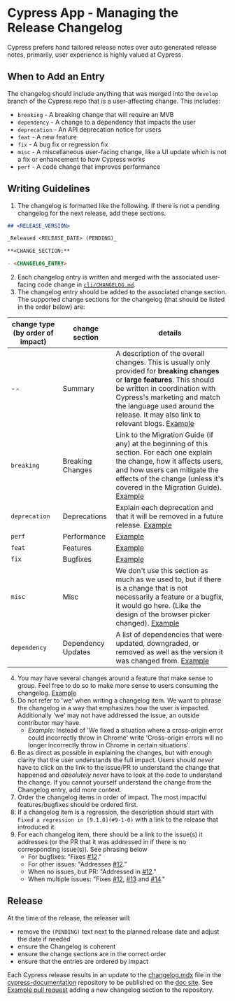# Cypress App - Managing the Release Changelog

Cypress prefers hand tailored release notes over auto generated release notes, primarily, user experience is highly valued at Cypress.

## When to Add an Entry

The changelog should include anything that was merged into the `develop` branch of the Cypress repo that is a user-affecting change. This includes:
- `breaking` - A breaking change that will require an MVB
- `dependency` - A change to a dependency that impacts the user
- `deprecation` - An API deprecation notice for users
- `feat` - A new feature
- `fix` - A bug fix or regression fix
- `misc` - A miscellaneous user-facing change, like a UI update which is not a fix or enhancement to how Cypress works
- `perf` - A code change that improves performance

## Writing Guidelines
1. The changelog is formatted like the following. If there is not a pending changelog for the next release, add these sections.
```md
## <RELEASE_VERSION>

_Released <RELEASE_DATE> (PENDING)_

**<CHANGE_SECTION:**

- <CHANGELOG_ENTRY>
```
2. Each changelog entry is written and merged with the associated user-facing code change in [`cli/CHANGELOG.md`](../cli/CHANGELOG.md).
3. The changelog entry should be added to the associated change section. The supported change sections for the changelog (that should be listed in the order below) are:

  | change type (by order of impact) | change section | details |
  | -- | -- | --|
  | -- | Summary | A description of the overall changes. This is usually only provided for **breaking changes** or **large features**. This should be written in coordination with Cypress's marketing and match the language used around the release. It may also link to relevant blogs. [Example](https://docs.cypress.io/guides/references/changelog#7-0-0) |
  | `breaking` | Breaking Changes | Link to the Migration Guide (if any) at the beginning of this section. For each one explain the change, how it affects users, and how users can mitigate the effects of the change (unless it's covered in the Migration Guide). [Example](https://docs.cypress.io/guides/references/changelog#6-0-0) |
  | `deprecation` | Deprecations | Explain each deprecation and that it will be removed in a future release. [Example](https://docs.cypress.io/guides/references/changelog#6-0-0) |
  | `perf` | Performance | [Example](https://docs.cypress.io/guides/references/changelog#7-2-0) |
  | `feat` | Features | [Example](https://docs.cypress.io/guides/references/changelog#8-6-0) |
  | `fix` | Bugfixes | [Example](https://docs.cypress.io/guides/references/changelog#9-1-0) |
  | `misc` | Misc | We don't use this section as much as we used to, but if there is a change that is not necessarily a feature or a bugfix, it would go here. (Like the design of the browser picker changed). [Example](https://docs.cypress.io/guides/references/changelog#6-7-0) |
  | `dependency` | Dependency Updates | A list of dependencies that were updated, downgraded, or removed as well as the version it was changed from. [Example](https://docs.cypress.io/guides/references/changelog#7-2-0) |
4. You may have several changes around a feature that make sense to group. Feel free to do so to make more sense to users consuming the changelog. [Example](https://docs.cypress.io/guides/references/changelog#8-7-0)
5. Do not refer to 'we' when writing a changelog item. We want to phrase the changelog in a way that emphasizes how the user is impacted. Additionally 'we' may not have addressed the issue, an outside contributor may have.
    - _Example:_ Instead of 'We fixed a situation where a cross-origin error could incorrectly throw in Chrome' write 'Cross-origin errors will no longer incorrectly throw in Chrome in certain situations'.
6. Be as direct as possible in explaining the changes, but with enough clarity that the user understands the full impact. Users should *never* have to click on the link to the issue/PR to understand the change that happened and *absolutely never* have to look at the code to understand the change. If you cannot yourself understand the change from the Changelog entry, add more context.
7. Order the changelog items in order of impact. The most impactful features/bugfixes should be ordered first.
8. If a changelog item is a regression, the description should start with `Fixed a regression in [9.1.0](#9-1-0)` with a link to the release that introduced it.
9. For each changelog item, there should be a link to the issue(s) it addresses (or the PR that it was addressed in if there is no corresponding issue(s)). See phrasing below
    - For bugfixes: "Fixes [#12]([https://github.com/cypress-io/cypress/issues/12](https://github.com/cypress-io/cypress/issues/1234))."
    - For other issues: "Addresses [#12]([https://github.com/cypress-io/cypress/issues/12](https://github.com/cypress-io/cypress/issues/1234))."
    - When no issues, but PR: "Addressed in [#12]([https://github.com/cypress-io/cypress/issues/12](https://github.com/cypress-io/cypress/issues/1234))."
    - When multiple issues: "Fixes [#12]([https://github.com/cypress-io/cypress/issues/12](https://github.com/cypress-io/cypress/issues/1234)), [#13]([https://github.com/cypress-io/cypress/issues/13](https://github.com/cypress-io/cypress/issues/1234)) and [#14]([https://github.com/cypress-io/cypress/issues/14](https://github.com/cypress-io/cypress/issues/1234))."

## Release

At the time of the release, the releaser will:
- remove the `(PENDING)` text next to the planned release date and adjust the date if needed
- ensure the Changelog is coherent
- ensure the change sections are in the correct order
- ensure that the entries are ordered by impact

Each Cypress release results in an update to the [changelog.mdx](https://github.com/cypress-io/cypress-documentation/blob/main/docs/app/references/changelog.mdx) file in the [cypress-documentation](https://github.com/cypress-io/cypress-documentation) repository to be published on the [doc site](https://docs.cypress.io/guides/references/changelog). See [Example pull request](https://github.com/cypress-io/cypress-documentation/pull/5965) adding a new changelog section to the repository.

